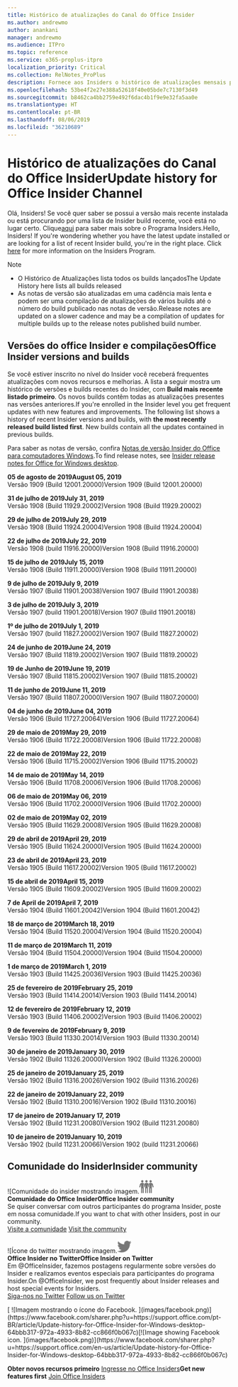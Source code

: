 ```yaml
---
title: Histórico de atualizações do Canal do Office Insider
ms.author: andrewmo
author: anankani
manager: andrewmo
ms.audience: ITPro
ms.topic: reference
ms.service: o365-proplus-itpro
localization_priority: Critical
ms.collection: RelNotes_ProPlus
description: Fornece aos Insiders o histórico de atualizações mensais para os lançamentos do Canal Mensal Insider – Modo Rápido para a área de trabalho do Windows
ms.openlocfilehash: 53be4f2e27e388a52618f40e05bde7c7130f3d49
ms.sourcegitcommit: b8462ca4bb2759e492f6dac4b1f9e9e32fa5aa0e
ms.translationtype: HT
ms.contentlocale: pt-BR
ms.lasthandoff: 08/06/2019
ms.locfileid: "36210689"
---
```

# <a name="update-history-for-office-insider-channel"></a><span data-ttu-id="500ed-103">Histórico de atualizações do Canal do Office Insider</span><span class="sxs-lookup"><span data-stu-id="500ed-103">Update history for Office Insider Channel</span></span>

<span data-ttu-id="500ed-p101">Olá, Insiders! Se você quer saber se possui a versão mais recente instalada ou está procurando por uma lista de Insider build recente, você está no lugar certo. Clique[aqui](https://insider.office.com/) para saber mais sobre o Programa Insiders.</span><span class="sxs-lookup"><span data-stu-id="500ed-p101">Hello, Insiders! If you're wondering whether you have the latest update installed or are looking for a list of recent Insider build, you're in the right place. Click [here](https://insider.office.com/) for more information on the Insiders Program.</span></span>

> [!NOTE]
> - <span data-ttu-id="500ed-107">O Histórico de Atualizações lista todos os builds lançados</span><span class="sxs-lookup"><span data-stu-id="500ed-107">The Update History here lists all builds released</span></span>
> - <span data-ttu-id="500ed-108">As notas de versão são atualizadas em uma cadência mais lenta e podem ser uma compilação de atualizações de vários builds até o número do build publicado nas notas de versão.</span><span class="sxs-lookup"><span data-stu-id="500ed-108">Release notes are updated on a slower cadence and may be a compilation of updates for multiple builds up to the release notes published build number.</span></span>



## <a name="office-insider-versions-and-builds"></a><span data-ttu-id="500ed-109">Versões do office Insider e compilações</span><span class="sxs-lookup"><span data-stu-id="500ed-109">Office Insider versions and builds</span></span>

<span data-ttu-id="500ed-p102">Se você estiver inscrito no nível do Insider você receberá frequentes atualizações com novos recursos e melhorias. A lista a seguir mostra um histórico de versões e builds recentes do Insider, com **Build mais recente listado primeiro**. Os novos builds contêm todas as atualizações presentes nas versões anteriores.</span><span class="sxs-lookup"><span data-stu-id="500ed-p102">If you're enrolled in the Insider level you get frequent updates with new features and improvements. The following list shows a history of recent Insider versions and builds, with **the most recently released build listed first**. New builds contain all the updates contained in previous builds.</span></span> 

<span data-ttu-id="500ed-113">Para saber as notas de versão, confira [Notas de versão Insider do Office para computadores Windows](https://docs.microsoft.com/pt-BR/OfficeUpdates/release-notes-office-insider).</span><span class="sxs-lookup"><span data-stu-id="500ed-113">To find release notes, see [Insider release notes for Office for Windows desktop](https://docs.microsoft.com/en-us/OfficeUpdates/release-notes-office-insider).</span></span>

[//]: # (NÃO REMOVA)

<span data-ttu-id="500ed-115">**05 de agosto de 2019**</span><span class="sxs-lookup"><span data-stu-id="500ed-115">**August 05, 2019**</span></span><br/>
<span data-ttu-id="500ed-116">Versão 1909 (Build 12001.20000)</span><span class="sxs-lookup"><span data-stu-id="500ed-116">Version 1909 (Build 12001.20000)</span></span><br/>

<span data-ttu-id="500ed-117">**31 de julho de 2019**</span><span class="sxs-lookup"><span data-stu-id="500ed-117">**July 31, 2019**</span></span><br/>
<span data-ttu-id="500ed-118">Versão 1908 (Build 11929.20002)</span><span class="sxs-lookup"><span data-stu-id="500ed-118">Version 1908 (Build 11929.20002)</span></span><br/>

<span data-ttu-id="500ed-119">**29 de julho de 2019**</span><span class="sxs-lookup"><span data-stu-id="500ed-119">**July 29, 2019**</span></span><br/>
<span data-ttu-id="500ed-120">Versão 1908 (Build 11924.20004)</span><span class="sxs-lookup"><span data-stu-id="500ed-120">Version 1908 (Build 11924.20004)</span></span><br/>

<span data-ttu-id="500ed-121">**22 de julho de 2019**</span><span class="sxs-lookup"><span data-stu-id="500ed-121">**July 22, 2019**</span></span><br/>
<span data-ttu-id="500ed-122">Versão 1908 (build 11916.20000)</span><span class="sxs-lookup"><span data-stu-id="500ed-122">Version 1908 (Build 11916.20000)</span></span><br/>

<span data-ttu-id="500ed-123">**15 de julho de 2019**</span><span class="sxs-lookup"><span data-stu-id="500ed-123">**July 15, 2019**</span></span><br/>
<span data-ttu-id="500ed-124">Versão 1908 (Build 11911.20000)</span><span class="sxs-lookup"><span data-stu-id="500ed-124">Version 1908 (Build 11911.20000)</span></span><br/>

<span data-ttu-id="500ed-125">**9 de julho de 2019**</span><span class="sxs-lookup"><span data-stu-id="500ed-125">**July 9, 2019**</span></span><br/>
<span data-ttu-id="500ed-126">Versão 1907 (Build 11901.20038)</span><span class="sxs-lookup"><span data-stu-id="500ed-126">Version 1907 (Build 11901.20038)</span></span><br/>

<span data-ttu-id="500ed-127">**3 de julho de 2019**</span><span class="sxs-lookup"><span data-stu-id="500ed-127">**July 3, 2019**</span></span><br/>
<span data-ttu-id="500ed-128">Versão 1907 (build 11901.20018)</span><span class="sxs-lookup"><span data-stu-id="500ed-128">Version 1907 (Build 11901.20018)</span></span><br/>

<span data-ttu-id="500ed-129">**1º de julho de 2019**</span><span class="sxs-lookup"><span data-stu-id="500ed-129">**July 1, 2019**</span></span><br/>
<span data-ttu-id="500ed-130">Versão 1907 (build 11827.20002)</span><span class="sxs-lookup"><span data-stu-id="500ed-130">Version 1907 (Build 11827.20002)</span></span><br/>

<span data-ttu-id="500ed-131">**24 de junho de 2019**</span><span class="sxs-lookup"><span data-stu-id="500ed-131">**June 24, 2019**</span></span><br/>
<span data-ttu-id="500ed-132">Versão 1907 (Build 11819.20002)</span><span class="sxs-lookup"><span data-stu-id="500ed-132">Version 1907 (Build 11819.20002)</span></span><br/>

<span data-ttu-id="500ed-133">**19 de Junho de 2019**</span><span class="sxs-lookup"><span data-stu-id="500ed-133">**June 19, 2019**</span></span><br/>
<span data-ttu-id="500ed-134">Versão 1907 (Build 11815.20002)</span><span class="sxs-lookup"><span data-stu-id="500ed-134">Version 1907 (Build 11815.20002)</span></span><br/>

<span data-ttu-id="500ed-135">**11 de junho de 2019**</span><span class="sxs-lookup"><span data-stu-id="500ed-135">**June 11, 2019**</span></span><br/>
<span data-ttu-id="500ed-136">Versão 1907 (Build 11807.20000)</span><span class="sxs-lookup"><span data-stu-id="500ed-136">Version 1907 (Build 11807.20000)</span></span><br/>

<span data-ttu-id="500ed-137">**04 de junho de 2019**</span><span class="sxs-lookup"><span data-stu-id="500ed-137">**June 04, 2019**</span></span><br/>
<span data-ttu-id="500ed-138">Versão 1906 (Build 11727.20064)</span><span class="sxs-lookup"><span data-stu-id="500ed-138">Version 1906 (Build 11727.20064)</span></span><br/>


<span data-ttu-id="500ed-139">**29 de maio de 2019**</span><span class="sxs-lookup"><span data-stu-id="500ed-139">**May 29, 2019**</span></span><br/>
<span data-ttu-id="500ed-140">Versão 1906 (Build 11722.20008)</span><span class="sxs-lookup"><span data-stu-id="500ed-140">Version 1906 (Build 11722.20008)</span></span><br/>

<span data-ttu-id="500ed-141">**22 de maio de 2019**</span><span class="sxs-lookup"><span data-stu-id="500ed-141">**May 22, 2019**</span></span><br/> <span data-ttu-id="500ed-142">Versão 1906 (Build 11715.20002)</span><span class="sxs-lookup"><span data-stu-id="500ed-142">Version 1906 (Build 11715.20002)</span></span><br/> 

<span data-ttu-id="500ed-143">**14 de maio de 2019**</span><span class="sxs-lookup"><span data-stu-id="500ed-143">**May 14, 2019**</span></span><br/> <span data-ttu-id="500ed-144">Versão 1906 (Build 11708.20006)</span><span class="sxs-lookup"><span data-stu-id="500ed-144">Version 1906 (Build 11708.20006)</span></span><br/>

<span data-ttu-id="500ed-145">**06 de maio de 2019**</span><span class="sxs-lookup"><span data-stu-id="500ed-145">**May 06, 2019**</span></span><br/>
<span data-ttu-id="500ed-146">Versão 1906 (Build 11702.20000)</span><span class="sxs-lookup"><span data-stu-id="500ed-146">Version 1906 (Build 11702.20000)</span></span><br/>

<span data-ttu-id="500ed-147">**02 de maio de 2019**</span><span class="sxs-lookup"><span data-stu-id="500ed-147">**May 02, 2019**</span></span><br/>
<span data-ttu-id="500ed-148">Versão 1905 (Build 11629.20008)</span><span class="sxs-lookup"><span data-stu-id="500ed-148">Version 1905 (Build 11629.20008)</span></span><br/>

<span data-ttu-id="500ed-149">**29 de abril de 2019**</span><span class="sxs-lookup"><span data-stu-id="500ed-149">**April 29, 2019**</span></span><br/>
<span data-ttu-id="500ed-150">Versão 1905 (Build 11624.20000)</span><span class="sxs-lookup"><span data-stu-id="500ed-150">Version 1905 (Build 11624.20000)</span></span><br/>

<span data-ttu-id="500ed-151">**23 de abril de 2019**</span><span class="sxs-lookup"><span data-stu-id="500ed-151">**April 23, 2019**</span></span><br/> <span data-ttu-id="500ed-152">Versão 1905 (Build 11617.20002)</span><span class="sxs-lookup"><span data-stu-id="500ed-152">Version 1905 (Build 11617.20002)</span></span><br/>

<span data-ttu-id="500ed-153">**15 de abril de 2019**</span><span class="sxs-lookup"><span data-stu-id="500ed-153">**April 15, 2019**</span></span><br/> <span data-ttu-id="500ed-154">Versão 1905 (Build 11609.20002)</span><span class="sxs-lookup"><span data-stu-id="500ed-154">Version 1905 (Build 11609.20002)</span></span><br/>

<span data-ttu-id="500ed-155">**7 de April de 2019**</span><span class="sxs-lookup"><span data-stu-id="500ed-155">**April 7, 2019**</span></span><br/> <span data-ttu-id="500ed-156">Versão 1904 (Build 11601.20042)</span><span class="sxs-lookup"><span data-stu-id="500ed-156">Version 1904 (Build 11601.20042)</span></span><br/>

<span data-ttu-id="500ed-157">**18 de março de 2019**</span><span class="sxs-lookup"><span data-stu-id="500ed-157">**March 18, 2019**</span></span><br/> <span data-ttu-id="500ed-158">Versão 1904 (Build 11520.20004)</span><span class="sxs-lookup"><span data-stu-id="500ed-158">Version 1904 (Build 11520.20004)</span></span><br/>

<span data-ttu-id="500ed-159">**11 de março de 2019**</span><span class="sxs-lookup"><span data-stu-id="500ed-159">**March 11, 2019**</span></span><br/> <span data-ttu-id="500ed-160">Versão 1904 (Build 11504.20000)</span><span class="sxs-lookup"><span data-stu-id="500ed-160">Version 1904 (Build 11504.20000)</span></span><br/>

<span data-ttu-id="500ed-161">**1 de março de 2019**</span><span class="sxs-lookup"><span data-stu-id="500ed-161">**March 1, 2019**</span></span><br/> <span data-ttu-id="500ed-162">Versão 1903 (Build 11425.20036)</span><span class="sxs-lookup"><span data-stu-id="500ed-162">Version 1903 (Build 11425.20036)</span></span><br/> 

<span data-ttu-id="500ed-163">**25 de fevereiro de 2019**</span><span class="sxs-lookup"><span data-stu-id="500ed-163">**February 25, 2019**</span></span><br/> <span data-ttu-id="500ed-164">Versão 1903 (Build 11414.20014)</span><span class="sxs-lookup"><span data-stu-id="500ed-164">Version 1903 (Build 11414.20014)</span></span><br/> 

<span data-ttu-id="500ed-165">**12 de fevereiro de 2019**</span><span class="sxs-lookup"><span data-stu-id="500ed-165">**February 12, 2019**</span></span><br/> <span data-ttu-id="500ed-166">Versão 1903 (Build 11406.20002)</span><span class="sxs-lookup"><span data-stu-id="500ed-166">Version 1903 (Build 11406.20002)</span></span><br/> 

<span data-ttu-id="500ed-167">**9 de fevereiro de 2019**</span><span class="sxs-lookup"><span data-stu-id="500ed-167">**February 9, 2019**</span></span><br/> <span data-ttu-id="500ed-168">Versão 1903 (Build 11330.20014)</span><span class="sxs-lookup"><span data-stu-id="500ed-168">Version 1903 (Build 11330.20014)</span></span><br/> 

<span data-ttu-id="500ed-169">**30 de janeiro de 2019**</span><span class="sxs-lookup"><span data-stu-id="500ed-169">**January 30, 2019**</span></span><br/> <span data-ttu-id="500ed-170">Versão 1902 (Build 11326.20000)</span><span class="sxs-lookup"><span data-stu-id="500ed-170">Version 1902 (Build 11326.20000)</span></span><br/> 

<span data-ttu-id="500ed-171">**25 de janeiro de 2019**</span><span class="sxs-lookup"><span data-stu-id="500ed-171">**January 25, 2019**</span></span><br/> <span data-ttu-id="500ed-172">Versão 1902 (Build 11316.20026)</span><span class="sxs-lookup"><span data-stu-id="500ed-172">Version 1902 (Build 11316.20026)</span></span><br/> 

<span data-ttu-id="500ed-173">**22 de janeiro de 2019**</span><span class="sxs-lookup"><span data-stu-id="500ed-173">**January 22, 2019**</span></span><br/> <span data-ttu-id="500ed-174">Versão 1902 (Build 11310.20016)</span><span class="sxs-lookup"><span data-stu-id="500ed-174">Version 1902 (Build 11310.20016)</span></span><br/> 

<span data-ttu-id="500ed-175">**17 de janeiro de 2019**</span><span class="sxs-lookup"><span data-stu-id="500ed-175">**January 17, 2019**</span></span><br/> <span data-ttu-id="500ed-176">Versão 1902 (Build 11231.20080)</span><span class="sxs-lookup"><span data-stu-id="500ed-176">Version 1902 (Build 11231.20080)</span></span><br/>

<span data-ttu-id="500ed-177">**10 de janeiro de 2019**</span><span class="sxs-lookup"><span data-stu-id="500ed-177">**January 10, 2019**</span></span><br/> <span data-ttu-id="500ed-178">Versão 1902 (build 11231.20066)</span><span class="sxs-lookup"><span data-stu-id="500ed-178">Version 1902 (build 11231.20066)</span></span><br/> 


## <a name="insider-community"></a><span data-ttu-id="500ed-179">Comunidade do Insider</span><span class="sxs-lookup"><span data-stu-id="500ed-179">Insider community</span></span>

<span data-ttu-id="500ed-180">![Comunidade do insider mostrando imagem.</span><span class="sxs-lookup"><span data-stu-id="500ed-180">![Image showing insider community.</span></span> ](images/insidercommunity.png) <br/>
<span data-ttu-id="500ed-181">**Comunidade do Office Insider**</span><span class="sxs-lookup"><span data-stu-id="500ed-181">**Office Insider community**</span></span><br/> <span data-ttu-id="500ed-182">Se quiser conversar com outros participantes do programa Insider, poste em nossa comunidade.</span><span class="sxs-lookup"><span data-stu-id="500ed-182">If you want to chat with other Insiders, post in our community.</span></span><br/><span data-ttu-id="500ed-183"> 
[Visite a comunidade](https://go.microsoft.com/fwlink/?linkid=843493)</span><span class="sxs-lookup"><span data-stu-id="500ed-183"> 
[Visit the community](https://go.microsoft.com/fwlink/?linkid=843493)</span></span><br/> 

<span data-ttu-id="500ed-184">![Ícone do twitter mostrando imagem.</span><span class="sxs-lookup"><span data-stu-id="500ed-184">![Image showing twitter icon.</span></span> ](images/twitter.png)<br/>
<span data-ttu-id="500ed-185">**Office Insider no Twitter**</span><span class="sxs-lookup"><span data-stu-id="500ed-185">**Office Insider on Twitter**</span></span><br/> <span data-ttu-id="500ed-186">Em @OfficeInsider, fazemos postagens regularmente sobre versões do Insider e realizamos eventos especiais para participantes do programa Insider.</span><span class="sxs-lookup"><span data-stu-id="500ed-186">On @OfficeInsider, we post frequently about Insider releases and host special events for Insiders.</span></span><br/><span data-ttu-id="500ed-187"> 
[Siga-nos no Twitter](https://go.microsoft.com/fwlink/?linkid=717717)</span><span class="sxs-lookup"><span data-stu-id="500ed-187"> 
[Follow us on Twitter](https://go.microsoft.com/fwlink/?linkid=717717)</span></span><br/> 

<span data-ttu-id="500ed-188">
  [
  ![Imagem mostrando o ícone do Facebook. ](images/facebook.png)](https://www.facebook.com/sharer.php?u=https://support.office.com/pt-BR/article/Update-history-for-Office-Insider-for-Windows-desktop-64bbb317-972a-4933-8b82-cc866f0b067c)</span><span class="sxs-lookup"><span data-stu-id="500ed-188">[![Image showing Facebook icon. ](images/facebook.png)](https://www.facebook.com/sharer.php?u=https://support.office.com/en-us/article/Update-history-for-Office-Insider-for-Windows-desktop-64bbb317-972a-4933-8b82-cc866f0b067c)</span></span>


<span data-ttu-id="500ed-189">**Obter novos recursos primeiro**
[Ingresse no Office Insiders](https://insider.office.com/)</span><span class="sxs-lookup"><span data-stu-id="500ed-189">**Get new features first**
[Join Office Insiders](https://insider.office.com/)</span></span>